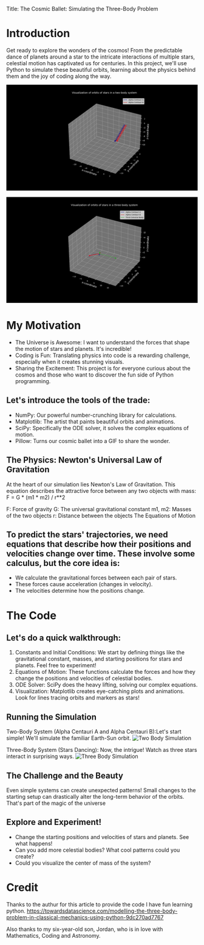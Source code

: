 Title: The Cosmic Ballet: Simulating the Three-Body Problem

# Introduction
Get ready to explore the wonders of the cosmos!  From the predictable dance of planets around a star to the intricate interactions of multiple stars,  celestial motion has captivated us for centuries. In this project, we'll use Python to simulate these beautiful orbits, learning about the physics behind them and the joy of coding along the way.

![Stable Two Body](./2bodysim.png)

![Three Body Problem](./3bodysim.png)

# My Motivation
- The Universe is Awesome: I want to understand the forces that shape the motion of stars and planets. It's incredible!
- Coding is Fun: Translating physics into code is a rewarding challenge, especially when it creates stunning visuals.
- Sharing the Excitement: This project is for everyone curious about the cosmos and those who want to discover the fun side of Python programming.

## Let's introduce the tools of the trade:
- NumPy: Our powerful number-crunching library for calculations.
- Matplotlib: The artist that paints beautiful orbits and animations.
- SciPy: Specifically the ODE solver, it solves the complex equations of motion.
- Pillow: Turns our cosmic ballet into a GIF to share the wonder.


## The Physics: Newton's Universal Law of Gravitation
At the heart of our simulation lies Newton's Law of Gravitation. This equation describes the attractive force between any two objects with mass:
F = G * (m1 * m2) / r**2

F: Force of gravity
G: The universal gravitational constant
m1, m2: Masses of the two objects
r: Distance between the objects
The Equations of Motion

## To predict the stars' trajectories, we need equations that describe how their positions and velocities change over time. These involve some calculus, but the core idea is:
- We calculate the gravitational forces between each pair of stars.
- These forces cause acceleration (changes in velocity).
- The velocities determine how the positions change.

# The Code

## Let's do a quick walkthrough:
1. Constants and Initial Conditions: We start by defining things like the gravitational constant, masses, and starting positions for stars and planets. Feel free to experiment!
2. Equations of Motion: These functions calculate the forces and how they change the positions and velocities of celestial bodies.
3. ODE Solver: SciPy does the heavy lifting, solving our complex equations.
4. Visualization: Matplotlib creates eye-catching plots and animations. Look for lines tracing orbits and markers as stars!

## Running the Simulation
Two-Body System (Alpha Centauri A and Alpha Centauri B):Let's start simple! We'll simulate the familiar Earth-Sun orbit.
![Two Body Simulation](./two_body_simulation.gif)

Three-Body System (Stars Dancing): Now, the intrigue! Watch as three stars interact in surprising ways.
![Three Body Simulation](./three_body_simulation.gif)

## The Challenge and the Beauty
Even simple systems can create unexpected patterns!  Small changes to the starting setup can drastically alter the long-term behavior of the orbits.  That's part of the magic of the universe

## Explore and Experiment!
- Change the starting positions and velocities of stars and planets. See what happens!
- Can you add more celestial bodies? What cool patterns could you create?
- Could you visualize the center of mass of the system?

# Credit
Thanks to the authur for this article to provide the code I have fun learning python.
https://towardsdatascience.com/modelling-the-three-body-problem-in-classical-mechanics-using-python-9dc270ad7767

Also thanks to my six-year-old son, Jordan, who is in love with Mathematics, Coding and Astronomy.